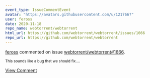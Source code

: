 ```yaml
---
event_type: IssueCommentEvent
avatar: "https://avatars.githubusercontent.com/u/121766?"
user: feross
date: 2020-11-18
repo_name: webtorrent/webtorrent
html_url: https://github.com/webtorrent/webtorrent/issues/1666
repo_url: https://github.com/webtorrent/webtorrent
---
```


<a href='https://github.com/feross' target='_blank'>feross</a> commented on issue <a href='https://github.com/webtorrent/webtorrent/issues/1666' target='_blank'>webtorrent/webtorrent#1666</a>.

<small>This sounds like a bug that we should fix....</small>

<a href='https://github.com/webtorrent/webtorrent/issues/1666' target='_blank'>View Comment</a>